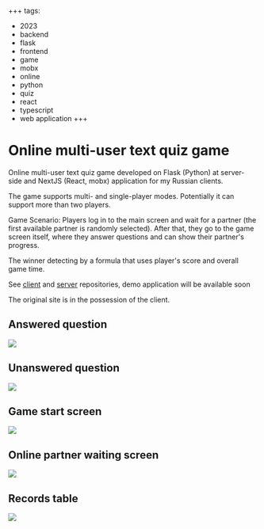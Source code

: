 +++
tags:
  - 2023
  - backend
  - flask
  - frontend
  - game
  - mobx
  - online
  - python
  - quiz
  - react
  - typescript
  - web application
+++

# Online multi-user text quiz game

Online multi-user text quiz game developed on Flask (Python) at server-side and NextJS (React, mobx) application for my Russian clients.

The game supports multi- and single-player modes. Potentially it can support more than two players.

Game Scenario: Players log in to the main screen and wait for a partner (the first available partner is randomly selected). After that, they go to the game screen itself, where they answer questions and can show their partner's progress.

The winner detecting by a formula that uses player's score and overall game time.

See [client](https://github.com/lilliputten/tournament-game-client) and [server](https://github.com/lilliputten/tournament-game-client) repositories, demo application will be available soon

The original site is in the possession of the client.

## Answered question

<div class="FrontImage">
  <img src="https://res.cloudinary.com/lilliputten/image/upload/c_scale,w_648/v1696781970/Projects/Web/2301-online-quiz/03-Checked-question.png" />
</div>

## Unanswered question

<div class="FrontImage">
  <img src="https://res.cloudinary.com/lilliputten/image/upload/c_scale,w_648/v1696781970/Projects/Web/2301-online-quiz/04-Unchecked-question.png" />
</div>

## Game start screen

<div class="FrontImage">
  <img src="https://res.cloudinary.com/lilliputten/image/upload/c_scale,w_648/v1696781970/Projects/Web/2301-online-quiz/01-Game-start-screen.png" />
</div>

## Online partner waiting screen

<div class="FrontImage">
  <img src="https://res.cloudinary.com/lilliputten/image/upload/c_scale,w_648/v1696781970/Projects/Web/2301-online-quiz/05-Online-partner-waiting-screen.png" />
</div>

## Records table

<div class="FrontImage">
  <img src="https://res.cloudinary.com/lilliputten/image/upload/c_scale,w_648/v1696781970/Projects/Web/2301-online-quiz/02-Records-table.png" />
</div>

